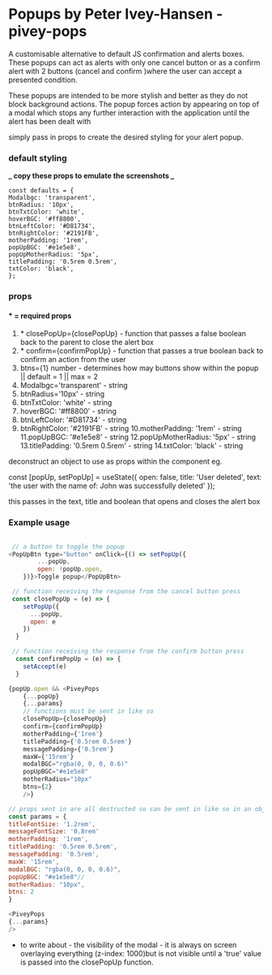 # Popups by Peter Ivey-Hansen - pivey-pops

A customisable alternative to default JS confirmation and alerts boxes. These popups can act as alerts
with only one cancel button or as a confirm alert with 2 buttons (cancel and confirm )where the user can accept a presented condition.

These popups are intended to be more stylish and better as they do not block background actions. The popup
forces action by appearing on top of a modal which stops any further interaction with the application until the alert has been dealt with

simply pass in props to create the desired styling for your alert popup.

### default styling

**_ copy these props to emulate the screenshots _**

```
const defaults = {
Modalbgc: 'transparent',
btnRadius: '10px',
btnTxtColor: 'white',
hoverBGC: '#ff8800',
btnLeftColor: '#D81734',
btnRightColor: '#2191FB',
motherPadding: '1rem',
popUpBGC: '#e1e5e8',
popUpMotherRadius: '5px',
titlePadding: '0.5rem 0.5rem',
txtColor: 'black',
};
```

### props

#### \* = required props

1. \* closePopUp={closePopUp} - function that passes a false boolean back to the parent to close the alert box
2. \* confirm={confirmPopUp} - function that passes a true boolean back to confirm an action from the user
3. btns={1} number - determines how may buttons show within the popup || default = 1 || max = 2
4. Modalbgc='transparent' - string
5. btnRadius='10px' - string
6. btnTxtColor: 'white' - string
7. hoverBGC: '#ff8800' - string
8. btnLeftColor: '#D81734' - string
9. btnRightColor: '#2191FB' - string
   10.motherPadding: '1rem' - string
   11.popUpBGC: '#e1e5e8' - string
   12.popUpMotherRadius: '5px' - string
   13.titlePadding: '0.5rem 0.5rem' - string
   14.txtColor: 'black' - string

deconstruct an object to use as props within the component eg.

const [popUp, setPopUp] = useState({
open: false,
title: 'User deleted',
text: 'the user with the name of: John was successfully deleted'
});

this passes in the text, title and boolean that opens and closes the alert box

### Example usage

```javascript

 // a button to toggle the popup
<PopUpBtn type="button" onClick={() => setPopUp({
        ...popUp,
        open: !popUp.open,
    })}>Toggle popup</PopUpBtn>

 // function receiving the response from the cancel button press
 const closePopUp = (e) => {
    setPopUp({
      ...popUp,
      open: e
    })
  }

 // function receiving the response from the confirm button press
  const confirmPopUp = (e) => {
    setAccept(e)
  }

{popUp.open && <PiveyPops
    {...popUp}
    {...params}
    // functions must be sent in like so
    closePopUp={closePopUp}
    confirm={confirmPopUp}
    motherPadding={'1rem'}
    titlePadding={'0.5rem 0.5rem'}
    messagePadding={'0.5rem'}
    maxW={'15rem'}
    modalBGC="rgba(0, 0, 0, 0.6)"
    popUpBGC="#e1e5e8"
    motherRadius="10px"
    btns={2}
    />}

// props sent in are all destructed so can be sent in like so in an object:
const params = {
titleFontSize: '1.2rem',
messageFontSize: '0.8rem'
motherPadding: '1rem',
titlePadding: '0.5rem 0.5rem',
messagePadding: '0.5rem',
maxW: '15rem',
modalBGC: "rgba(0, 0, 0, 0.6)",
popUpBGC: "#e1e5e8"//
motherRadius: "10px",
btns: 2
}

<PiveyPops
{...params}
/>
```

- to write about - the visibility of the modal - it is always on screen overlaying everything (z-index: 1000)but is not visible until a 'true' value is passed into the closePopUp function.
